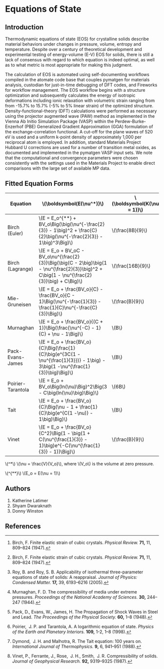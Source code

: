 # Equations of State

## Introduction

Thermodynamic equations of state (EOS) for crystalline solids describe
material behaviors under changes in pressure, volume, entropy and
temperature. Despite over a century of theoretical development and
experimental testing of energy-volume (E-V) EOS for solids, there is
still a lack of consensus with regard to which equation is indeed
optimal, as well as to what metric is most appropriate for making this
judgment.

The calculation of EOS is automated using self-documenting workflows
compiled in the atomate code base that couples pymatgen for materials
analysis, custodian for just-in-time debugging of DFT codes, and
Fireworks for workflow management. The EOS workflow begins with a
structure optimization and subsequently calculates the energy of
isotropic deformations including ionic relaxation with volumetric strain
ranging from from -15.7% to 15.7% (-5% to 5% linear strain) of the
optimized structure. Density-functional-theory (DFT) calculations were
performed as necessary using the projector augmented wave (PAW) method
as implemented in the Vienna Ab Initio Simulation Package (VASP) within
the Perdew-Burke-Enzerhof (PBE) Generalized Gradient Approximation (GGA)
formulation of the exchange-correlation functional. A cut-off for the
plane waves of 520 eV is used and a uniform k-point density of
approximately 1,000 per reciprocal atom is employed. In addition,
standard Materials Project Hubbard U corrections are used for a number
of transition metal oxides, as documented and implemented in the
pymatgen VASP input sets. We note that the computational and convergence
parameters were chosen consistently with the settings used in the
Materials Project to enable direct comparisons with the large set of
available MP data.

## Fitted Equation Forms

| **Equation** | **\\(\boldsymbol{E(\nu^*)}\\)** | **\\(\boldsymbol{K(\nu = 1)}\\)** | **\\(\boldsymbol{K'(\nu = 1)}\\)** | **Ref**  
|------------|----------------------------------|-----------------------------------|---------------------------------------|-------------
| Birch (Euler) |  \\(E = E_o^{**} + BV_o\Big(\big(\nu^{-\frac{2}{3}} - 1\big)^2 +   \frac{C}{2}\big(\nu^{-\frac{2}{3}} - 1\big)^3\Big)\\) | \\(\frac{8B}{9}\\) | \\(C + 4\\) | [^1]  
| Birch (Lagrange) | \\(E = E_o + BV_oC - BV_o\nu^{\frac{2}{3}}\Big(\big(C - 2\big)\big(1 - \nu^{\frac{2}{3}}\big)^2 + C\big(1 - \nu^{\frac{2}{3}}\big) + C\Big)\\) | \\(\frac{16B}{9}\\) | \\(C - 2\\) | [^1]  
| Mie-Gruneisen | \\(E = E_o + \frac{BV_o}{C} - \frac{BV_o}{C - 1}\Big(\nu^{-\frac{1}{3}} -  \frac{1}{C}\nu^{-\frac{C}{3}}\Big)\\) | \\(\frac{B}{9}\\) | \\(\frac{7 + C}{3}\\) | [^2]  
| Murnaghan | \\(E = E_o + \frac{BV_o}{(C + 1)}\Big(\frac{\nu^{-C} - 1}{C} + \nu - 1\Big)\\) | \\(B\\) | \\(C + 1\\) | [^3] 
| Pack-Evans-James | \\(E = E_o + \frac{BV_o}{C}\Big(\frac{1}{C}\big(e^{3C(1 - \nu^{\frac{1}{3}})} - 1\big) - 3\big(1  -\nu^{\frac{1}{3}}\big)\Big)\\) | \\(B\\) | \\(C + 1\\) | [^4] 
| Poirier-Tarantola | \\(E = E_o + BV_o\Big(ln(\nu)\Big)^2\Big(3 - C\big(ln(\nu)\big)\Big)\\) | \\(6B\\) | \\(C + 2\\) | [^5]  
| Tait | \\(E =  E_o + \frac{BV_o}{C}\Big(\nu - 1 + \frac{1}{C}\big(e^{C(1 -\nu)} - 1\big)\Big)\\) | \\(B\\) | \\(C - 1\\) | [^6]
| Vinet | \\(E = E_o + \frac{BV_o}{C^2}\Big(1 - \big(1 + C(\nu^{\frac{1}{3}} -   1)\big)e^{-C(\nu^{\frac{1}{3}} - 1)}\Big)\\) | \\(\frac{B}{9}\\) | \\(\frac{2}{3}C + 1\\) | [^7] 

\\(^*\\) \\(\nu = \frac{V}{V_o}\\), where \\(V_o\\) is the volume at zero pressure.  

\\(^{**}\\) \\(E_o = E(\nu = 1)\\)

## Authors

1.  Katherine Latimer
2.  Shyam Dwaraknath
3.  Donny Winston

## References

[^1]: Birch, F. Finite elastic strain of cubic crystals. *Physical
Review.* **71,** 11, 809–824 (1947).

[^2]: Roy, B. and Roy, S. B. Applicability of isothermal three-parameter
equations of state of solids: A reappraisal. *Journal of Physics:
Condensed Matter.* **17,** 39, 6193–6216 (2005).

[^3]: Murnaghan, F. D. The compressibility of media under extreme pressures.
*Proceedings of the National Academy of Sciences.* **30,**
244–247 (1944).

[^4]: Pack, D., Evans, W., James, H. The Propagation of Shock Waves in Steel
and Lead. *The Proceedings of the Physical Society.*
**60,** 1–8 (1948).

[^5]: Poirier,  J. P. and Tarantola, A. A logarithmic equation of state.
*Physics of the Earth and Planetary Interiors.* **109,**
1-2, 1–8 (1998).

[^6]: Dymond,  J. H. and Malhotra, R. The Tait equation: 100 years on.
*International Journal of Thermophysics.* **9,** 6, 941–951
(1988).

[^7]: Vinet, P., Ferrante, J., Rose,  J. H., Smith,  J. R. Compressibility of
solids. *Journal of Geophysical Research.* **92,**
9319–9325 (1987).
